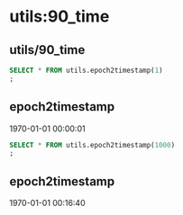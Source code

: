 # utils:90_time

## utils/90_time

```sql
SELECT * FROM utils.epoch2timestamp(1)
;
```
   epoch2timestamp   
---------------------
 1970-01-01 00:00:01

```sql
SELECT * FROM utils.epoch2timestamp(1000)
;
```
   epoch2timestamp   
---------------------
 1970-01-01 00:16:40

